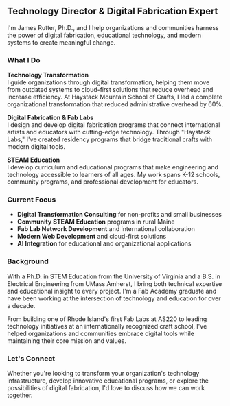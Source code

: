 ## Technology Director & Digital Fabrication Expert

I'm James Rutter, Ph.D., and I help organizations and communities harness the power of digital fabrication, educational technology, and modern systems to create meaningful change.

### What I Do

**Technology Transformation**  
I guide organizations through digital transformation, helping them move from outdated systems to cloud-first solutions that reduce overhead and increase efficiency. At Haystack Mountain School of Crafts, I led a complete organizational transformation that reduced administrative overhead by 60%.

**Digital Fabrication & Fab Labs**  
I design and develop digital fabrication programs that connect international artists and educators with cutting-edge technology. Through "Haystack Labs," I've created residency programs that bridge traditional crafts with modern digital tools.

**STEAM Education**  
I develop curriculum and educational programs that make engineering and technology accessible to learners of all ages. My work spans K-12 schools, community programs, and professional development for educators.

### Current Focus

- **Digital Transformation Consulting** for non-profits and small businesses
- **Community STEAM Education** programs in rural Maine
- **Fab Lab Network Development** and international collaboration
- **Modern Web Development** and cloud-first solutions
- **AI Integration** for educational and organizational applications

### Background

With a Ph.D. in STEM Education from the University of Virginia and a B.S. in Electrical Engineering from UMass Amherst, I bring both technical expertise and educational insight to every project. I'm a Fab Academy graduate and have been working at the intersection of technology and education for over a decade.

From building one of Rhode Island's first Fab Labs at AS220 to leading technology initiatives at an internationally recognized craft school, I've helped organizations and communities embrace digital tools while maintaining their core mission and values.

### Let's Connect

Whether you're looking to transform your organization's technology infrastructure, develop innovative educational programs, or explore the possibilities of digital fabrication, I'd love to discuss how we can work together.
